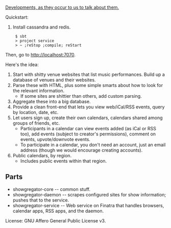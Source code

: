 [Developments, as they occur to us to talk about them.](http://showgregator.tumblr.com)

Quickstart:

1. Install cassandra and redis.

        $ sbt
        > project service
        > ~ ;reStop ;compile; reStart

Then, go to <http://localhost:7070>.

Here's the idea:

1. Start with shitty venue websites that list music performances. Build up a database of venues and their websites.
2. Parse these with HTML, plus some simple smarts about how to look for the relevant information.
    * If some sites are shittier than others, add custom parsing.
3. Aggregate these into a big database.
4. Provide a clean front-end that lets you view web/iCal/RSS events, query by location, date, etc.
5. Let users sign up, create their own calendars, calendars shared among groups of friends, etc.
    * Participants in a calendar can view events added (as iCal or RSS too), add events (subject to creator's permissions), comment on events, upvote/downvote events.
    * To participate in a calendar, you don't need an account, just an email address (though we would encourage creating accounts).
6. Public calendars, by region.
    * Includes public events within that region.

## Parts

* showgregator-core -- common stuff.
* showgregator-daemon -- scrapes configured sites for show information; pushes that to the service.
* showgregator-service -- Web service on Finatra that handles browsers, calendar apps, RSS apps, and the daemon.

License: GNU Affero General Public License v3.